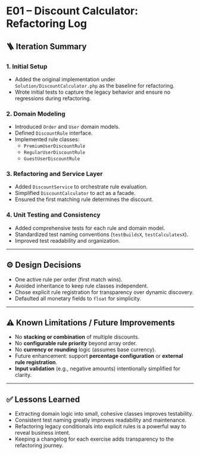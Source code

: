 # E01 – Discount Calculator: Refactoring Log

## 🪜 Iteration Summary

### 1. Initial Setup
- Added the original implementation under `Solution/DiscountCalculator.php` as the baseline for refactoring.
- Wrote initial tests to capture the legacy behavior and ensure no regressions during refactoring.

### 2. Domain Modeling
- Introduced `Order` and `User` domain models.
- Defined `DiscountRule` interface.
- Implemented rule classes:
  - `PremiumUserDiscountRule`
  - `RegularUserDiscountRule`
  - `GuestUserDiscountRule`

### 3. Refactoring and Service Layer
- Added `DiscountService` to orchestrate rule evaluation.
- Simplified `DiscountCalculator` to act as a facade.
- Ensured the first matching rule determines the discount.

### 4. Unit Testing and Consistency
- Added comprehensive tests for each rule and domain model.
- Standardized test naming conventions (`testBuildsX`, `testCalculatesX`).
- Improved test readability and organization.

---

## ⚙️ Design Decisions

- One active rule per order (first match wins).
- Avoided inheritance to keep rule classes independent.
- Chose explicit rule registration for transparency over dynamic discovery.
- Defaulted all monetary fields to `float` for simplicity.

---

## ⚠️ Known Limitations / Future Improvements

- No **stacking or combination** of multiple discounts.
- No **configurable rule priority** beyond array order.
- No **currency or rounding** logic (assumes base currency).
- Future enhancement: support **percentage configuration** or **external rule registration**.
- **Input validation** (e.g., negative amounts) intentionally simplified for clarity.

---

## ✅ Lessons Learned

- Extracting domain logic into small, cohesive classes improves testability.
- Consistent test naming greatly improves readability and maintenance.
- Refactoring legacy conditionals into explicit rules is a powerful way to reveal business intent.
- Keeping a changelog for each exercise adds transparency to the refactoring journey.
